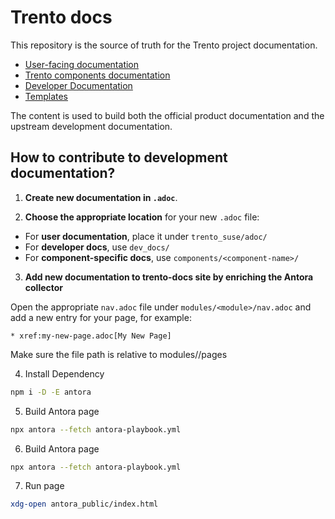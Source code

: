 # Trento docs

This repository is the source of truth for the Trento project documentation. 

- [User-facing documentation](./trento_suse/)
- [Trento components documentation](./components/)
- [Developer Documentation](./dev_docs/)
- [Templates](./templates)

The content is used to build both the official product documentation and the upstream development documentation.


## How to contribute to development documentation? 

  1. **Create new documentation in `.adoc`**.

  2. **Choose the appropriate location** for your new `.adoc` file:
   - For **user documentation**, place it under `trento_suse/adoc/`
   - For **developer docs**, use `dev_docs/`
   - For **component-specific docs**, use `components/<component-name>/`
   
  3. **Add new documentation to trento-docs site by enriching the Antora collector**
   
   Open the appropriate `nav.adoc` file under `modules/<module>/nav.adoc` and add a new entry for your page, for example:
   ```adoc
   * xref:my-new-page.adoc[My New Page]
   ```
   Make sure the file path is relative to modules/<module>/pages

  4. Install Dependency

  ```bash
  npm i -D -E antora
  ```

  5. Build Antora page

  ```bash
  npx antora --fetch antora-playbook.yml
  ```

  6. Build Antora page

  ```bash
  npx antora --fetch antora-playbook.yml
  ```
  7. Run page

 ```bash
 xdg-open antora_public/index.html
 ```

